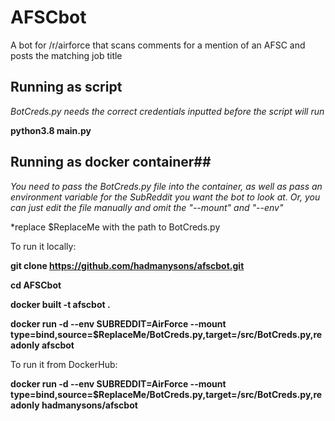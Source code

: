 # AFSCbot #

A bot for /r/airforce that scans comments for a mention of an AFSC and posts the matching job title

## Running as script ##
*BotCreds.py needs the correct credentials inputted before the script will run*

**python3.8 main.py**

## Running as docker container##
*You need to pass the BotCreds.py file into the container, as well as pass an environment variable for the SubReddit you want the bot to look at. Or, you can just edit the file manually and omit the "--mount" and "--env"*

*replace $ReplaceMe with the path to BotCreds.py

To run it locally:

**git clone https://github.com/hadmanysons/afscbot.git**

**cd AFSCbot**

**docker built -t afscbot .**

**docker run -d --env SUBREDDIT=AirForce --mount type=bind,source=$ReplaceMe/BotCreds.py,target=/src/BotCreds.py,readonly afscbot**

To run it from DockerHub:

**docker run -d --env SUBREDDIT=AirForce --mount type=bind,source=$ReplaceMe/BotCreds.py,target=/src/BotCreds.py,readonly hadmanysons/afscbot**